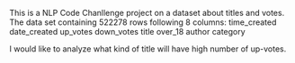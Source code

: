This is a NLP Code Chanllenge project on a dataset about titles and votes. The data set containing 522278 rows following 8 columns:
time_created
date_created
up_votes
down_votes
title
over_18
author
category

I would like to analyze what kind of title will have high number of up-votes. 



